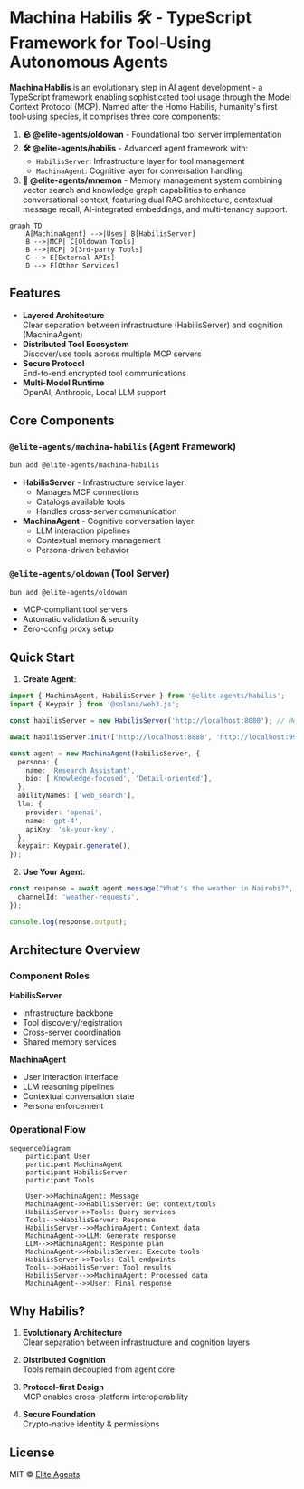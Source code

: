 # Machina Habilis 🛠️ - TypeScript Framework for Tool-Using Autonomous Agents

**Machina Habilis** is an evolutionary step in AI agent development - a TypeScript framework enabling sophisticated tool usage through the Model Context Protocol (MCP). Named after the Homo Habilis, humanity's first tool-using species, it comprises three core components:

1. **🪨 @elite-agents/oldowan** - Foundational tool server implementation
2. **🛠️ @elite-agents/habilis** - Advanced agent framework with:
   - `HabilisServer`: Infrastructure layer for tool management
   - `MachinaAgent`: Cognitive layer for conversation handling
3. **🧠 @elite-agents/mnemon** - Memory management system combining vector search and knowledge graph capabilities to enhance conversational context, featuring dual RAG architecture, contextual message recall, AI-integrated embeddings, and multi-tenancy support.

```mermaid
graph TD
    A[MachinaAgent] -->|Uses| B[HabilisServer]
    B -->|MCP| C[Oldowan Tools]
    B -->|MCP| D[3rd-party Tools]
    C --> E[External APIs]
    D --> F[Other Services]
```

## Features

- **Layered Architecture**  
  Clear separation between infrastructure (HabilisServer) and cognition (MachinaAgent)
- **Distributed Tool Ecosystem**  
  Discover/use tools across multiple MCP servers
- **Secure Protocol**  
  End-to-end encrypted tool communications
- **Multi-Model Runtime**  
  OpenAI, Anthropic, Local LLM support

## Core Components

### `@elite-agents/machina-habilis` (Agent Framework)

```bash
bun add @elite-agents/machina-habilis
```

- **HabilisServer** - Infrastructure service layer:
  - Manages MCP connections
  - Catalogs available tools
  - Handles cross-server communication
- **MachinaAgent** - Cognitive conversation layer:
  - LLM interaction pipelines
  - Contextual memory management
  - Persona-driven behavior

### `@elite-agents/oldowan` (Tool Server)

```bash
bun add @elite-agents/oldowan
```

- MCP-compliant tool servers
- Automatic validation & security
- Zero-config proxy setup

## Quick Start

1. **Create Agent**:

```typescript
import { MachinaAgent, HabilisServer } from '@elite-agents/habilis';
import { Keypair } from '@solana/web3.js';

const habilisServer = new HabilisServer('http://localhost:8080'); // Memory server

await habilisServer.init(['http://localhost:8888', 'http://localhost:9999']); // Tool servers

const agent = new MachinaAgent(habilisServer, {
  persona: {
    name: 'Research Assistant',
    bio: ['Knowledge-focused', 'Detail-oriented'],
  },
  abilityNames: ['web_search'],
  llm: {
    provider: 'openai',
    name: 'gpt-4',
    apiKey: 'sk-your-key',
  },
  keypair: Keypair.generate(),
});
```

2. **Use Your Agent**:

```typescript
const response = await agent.message("What's the weather in Nairobi?", {
  channelId: 'weather-requests',
});

console.log(response.output);
```

## Architecture Overview

### Component Roles

**HabilisServer**

- Infrastructure backbone
- Tool discovery/registration
- Cross-server coordination
- Shared memory services

**MachinaAgent**

- User interaction interface
- LLM reasoning pipelines
- Contextual conversation state
- Persona enforcement

### Operational Flow

```mermaid
sequenceDiagram
    participant User
    participant MachinaAgent
    participant HabilisServer
    participant Tools

    User->>MachinaAgent: Message
    MachinaAgent->>HabilisServer: Get context/tools
    HabilisServer->>Tools: Query services
    Tools-->>HabilisServer: Response
    HabilisServer-->>MachinaAgent: Context data
    MachinaAgent->>LLM: Generate response
    LLM-->>MachinaAgent: Response plan
    MachinaAgent->>HabilisServer: Execute tools
    HabilisServer->>Tools: Call endpoints
    Tools-->>HabilisServer: Tool results
    HabilisServer-->>MachinaAgent: Processed data
    MachinaAgent-->>User: Final response
```

## Why Habilis?

1. **Evolutionary Architecture**  
   Clear separation between infrastructure and cognition layers

2. **Distributed Cognition**  
   Tools remain decoupled from agent core

3. **Protocol-first Design**  
   MCP enables cross-platform interoperability

4. **Secure Foundation**  
   Crypto-native identity & permissions

## License

MIT © [Elite Agents](https://github.com/elite-agents)
